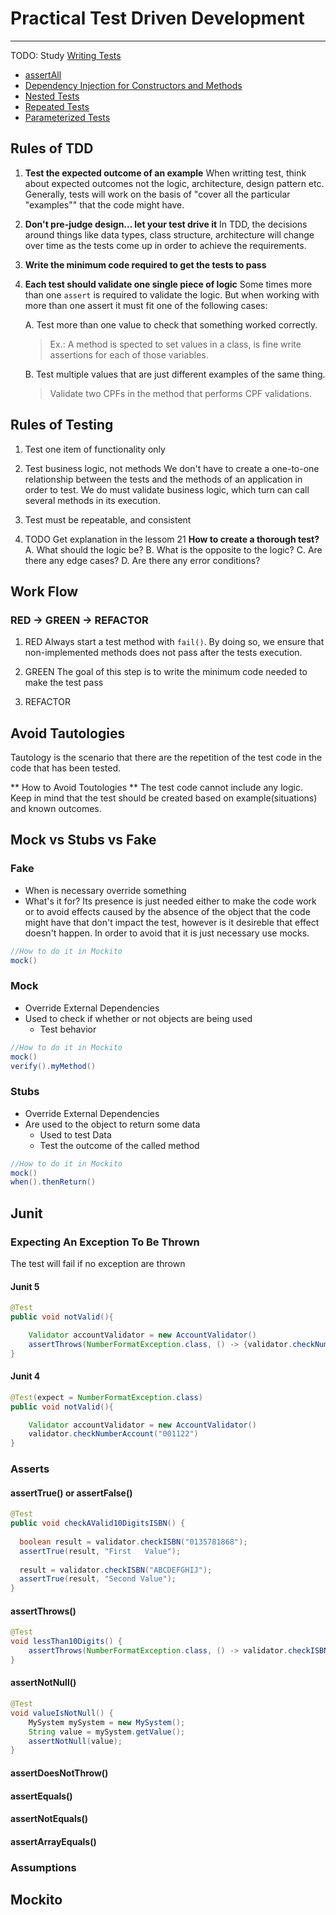 
# Practical Test Driven Development

---
TODO:  Study [Writing Tests](https://junit.org/junit5/docs/current/user-guide/#writing-tests-repeated-tests)
* [assertAll](https://junit.org/junit5/docs/current/user-guide/#writing-tests-assertions)
* [Dependency Injection for Constructors and Methods](https://junit.org/junit5/docs/current/user-guide/#writing-tests-dependency-injection)
* [Nested Tests](https://junit.org/junit5/docs/current/user-guide/#writing-tests-nested)
* [Repeated Tests](https://junit.org/junit5/docs/current/user-guide/#writing-tests-repeated-tests)
* [Parameterized Tests](https://junit.org/junit5/docs/current/user-guide/#writing-tests-parameterized-tests)


## Rules of TDD
1. **Test the expected outcome of an example**
	When writting test, think about expected outcomes not the logic, architecture, design pattern etc. Generally, tests will work on the basis of "cover all the particular "examples"" that the code might have.
	
2. **Don't pre-judge design... let your test drive it**
In TDD, the decisions around things like data types, class structure, architecture will change over time as the tests come up in order to achieve the requirements.

3. **Write the minimum code required to get the tests to pass**

4. **Each test should validate one single piece of logic**
	Some times more than one `assert` is required to validate the logic. But when working with more than one assert it must fit one of the following cases:  
	
	A. Test more than one value to check that something worked correctly.
	> Ex.: A method is spected to set values in a class, is fine write assertions for each of those variables.
	
	B. Test multiple values that are just different examples of the same thing.
	>Validate two CPFs in the method that performs CPF validations.
	
## Rules of Testing
1. Test one item of functionality only

2. Test business logic, not methods
We don't have to create a one-to-one relationship between the tests and the methods of an application in order to test. We do must validate business logic, which turn can call several methods in its execution.

3. Test must be repeatable, and consistent

4. TODO Get explanation in the lessom 21
**How to create a thorough test?**
		A. What should the logic be?
		B. What is the opposite to the logic?
		C. Are there any edge cases?
		D. Are there any error conditions?
	

## Work Flow

### RED -> GREEN -> REFACTOR

1.  RED
Always start a test method with `fail()`. By doing so, we ensure that non-implemented methods does not pass after the tests execution.

2. GREEN
The goal of this step is to write the minimum code needed to make the test pass

3. REFACTOR 

## Avoid Tautologies
Tautology is the scenario that there are the repetition of the test code in the code that has been tested.

** How to Avoid Toutologies ** 
The test code cannot include any logic. Keep in mind that the test should be created based on example(situations) and known outcomes.

## Mock vs Stubs vs Fake

### Fake
* When is necessary override something
* What's it for? Its presence is just needed either to make the code work or to avoid effects caused by the absence of the object that the code might have that don't impact the test, however is it desireble that effect doesn't happen. In order to avoid that it is just necessary use mocks.
```java
//How to do it in Mockito
mock()
```

### Mock
*	Override External Dependencies
* Used to check if whether or not objects are being used 
	*  Test behavior

```java
//How to do it in Mockito
mock()
verify().myMethod()
```

### Stubs
*	Override External Dependencies
* Are used to the object to return some data 	
	*  Used to test Data
	* Test the outcome of the called method

```java
//How to do it in Mockito
mock()
when().thenReturn()
```

## Junit 

### Expecting An Exception  To Be  Thrown
The test will fail if no exception are thrown

#### Junit 5
```java
@Test
public void notValid(){

	Validator accountValidator = new AccountValidator()	
	assertThrows(NumberFormatException.class, () -> {validator.checkNumberAccount("001122")})
}
```

#### Junit 4
```java
@Test(expect = NumberFormatException.class)
public void notValid(){

	Validator accountValidator = new AccountValidator()
	validator.checkNumberAccount("001122")
}
```

### Asserts

#### assertTrue() or assertFalse()
```java
@Test  
public void checkAValid10DigitsISBN() {  
  
  boolean result = validator.checkISBN("0135781868");  
  assertTrue(result, "First   Value");  
  
  result = validator.checkISBN("ABCDEFGHIJ");  
  assertTrue(result, "Second Value");  
}
```

#### assertThrows()
```java
@Test  
void lessThan10Digits() {  
    assertThrows(NumberFormatException.class, () -> validator.checkISBN("134494164"));  
}
``` 

#### assertNotNull()
```java
@Test  
void valueIsNotNull() {  
    MySystem mySystem = new MySystem();
    String value = mySystem.getValue();
    assertNotNull(value);
}
```
#### assertDoesNotThrow()
#### assertEquals()
#### assertNotEquals()
#### assertArrayEquals()

### Assumptions

## Mockito

